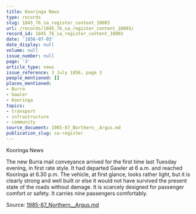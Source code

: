 ```yaml
---
title: Kooringa News
type: records
slug: 1845_76_sa_register_content_10003
url: /records/1845_76_sa_register_content_10003/
record_id: 1845_76_sa_register_content_10003
date: '1856-07-03'
date_display: null
volume: null
issue_number: null
page: '3'
article_type: news
issue_reference: 3 July 1856, page 3
people_mentioned: []
places_mentioned:
- Burra
- Gawler
- Kooringa
topics:
- transport
- infrastructure
- community
source_document: 1985-87_Northern__Argus.md
publication_slug: sa-register
---
```


Kooringa News

The new Burra mail conveyance arrived for the first time last Tuesday evening, in first rate style.  It had departed Gawler at 6 a.m. and reached Kooringa at 6.30 p.m.  The vehicle, at first glance, looks rather light, but it is clearly strong and well built or else it would not have survived the present state of the roads without damage.  It is scarcely designed for passenger comfort or safety.  It carries nine passengers comfortably.

Source: [1985-87_Northern__Argus.md](/downloads/markdown/1985-87_Northern__Argus.md)

